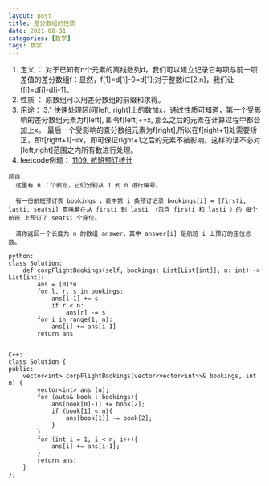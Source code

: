 ```yaml
---
layout: post
title: 差分数组的性质
date: 2021-08-31
categories: [数学]
tags: 数学
---
```


1. 定义 ： 对于已知有n个元素的离线数列d，我们可以建立记录它每项与前一项差值的差分数组f：显然，f[1]=d[1]-0=d[1];对于整数i∈[2,n]，我们让f[i]=d[i]-d[i-1]。
2. 性质 ： 原数组可以用差分数组的前缀和求得。
3. 用途：
  3.1  快速处理区间[left, right]上的数加x，通过性质可知道，第一个受影响的差分数组元素为f[left], 即令f[left]+=x, 那么之后的元素在计算过程中都会加上x。
  最后一个受影响的查分数组元素为f[right],所以在f[right+1]处需要矫正，即f[right+1]-=x，即可保证right+1之后的元素不被影响。这样的话不必对[left,right]范围之内所有数进行处理。
4. leetcode例题：
[1109. 航班预订统计](https://leetcode-cn.com/problems/corporate-flight-bookings/)

```
题目
  这里有 n ：个航班，它们分别从 1 到 n 进行编号。

  有一份航班预订表 bookings ，表中第 i 条预订记录 bookings[i] = [firsti, lasti, seatsi] 意味着在从 firsti 到 lasti （包含 firsti 和 lasti ）的 每个航班 上预订了 seatsi 个座位。

  请你返回一个长度为 n 的数组 answer，其中 answer[i] 是航班 i 上预订的座位总数。
```


```
python:
class Solution:
    def corpFlightBookings(self, bookings: List[List[int]], n: int) -> List[int]:
        ans = [0]*n
        for l, r, s in bookings:
            ans[l-1] += s
            if r < n:
                ans[r] -= s
        for i in range(1, n):
            ans[i] += ans[i-1]
        return ans
        
        
C++:
class Solution {
public:
    vector<int> corpFlightBookings(vector<vector<int>>& bookings, int n) {
        vector<int> ans (n);
        for (auto& book : bookings){
            ans[book[0]-1] += book[2];
            if (book[1] < n){
                ans[book[1]] -= book[2];
            }
        }
        for (int i = 1; i < n; i++){
            ans[i] += ans[i-1];
        }
        return ans;
    }
};
```
